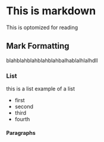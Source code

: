 # This is markdown


This is optomized for reading


## Mark Formatting

blahblahblahblahblahbalhablalhlalhdll

### List

this is a list example of a list

- first
- second
- third
- fourth

#### Paragraphs


